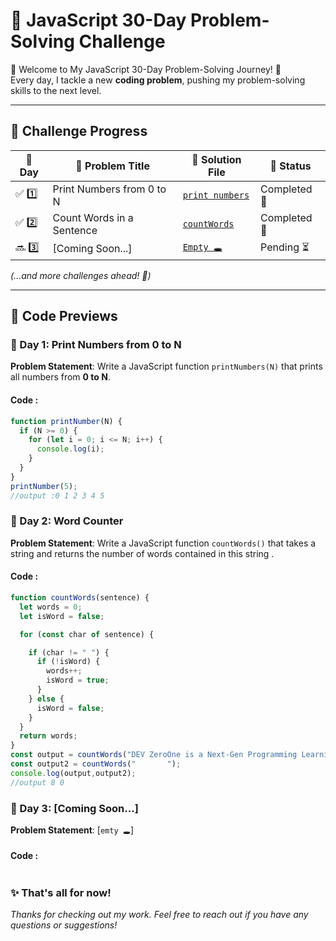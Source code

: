# 🚀 JavaScript 30-Day Problem-Solving Challenge  

🚀 Welcome to My JavaScript 30-Day Problem-Solving Journey! 🎯  
Every day, I tackle a new **coding problem**, pushing my problem-solving skills to the next level.  

---
## 📅 Challenge Progress  

| 🔢 Day | 📌 Problem Title     | 📂 Solution File | 📆 Status |
|----|---------------------|-------------------|--------|
| ✅ 1️⃣  | Print Numbers from 0 to N | [`print numbers`](day1.js) | Completed 🎯 |
| ✅ 2️⃣  | Count Words in a Sentence | [`countWords`](countWords(day2).js) | Completed 🎯 |
| 🔜 3️⃣  | [Coming Soon...] | [`Empty 🕳️`](#) | Pending ⏳ |
 <!--
| 🔜 4️⃣  | [Coming Soon...] | [`Empty 🕳️`](#) | Pending ⏳ |
| 🔜 5️⃣  | [Coming Soon...] | [`Empty 🕳️`](#) | Pending ⏳ |
| 🔜 6️⃣  | [Coming Soon...] | [`Empty 🕳️`](#) | Pending ⏳ |
| 🔜 7️⃣  | [Coming Soon...] | [`Empty 🕳️`](#) | Pending ⏳ |
| 🔜 8️⃣  | [Coming Soon...] | [`Empty 🕳️`](#) | Pending ⏳ |
| 🔜 9️⃣  | [Coming Soon...] | [`Empty 🕳️`](#) | Pending ⏳ |
| 🔜 🔟  | [Coming Soon...] | [`Empty 🕳️`](#) | Pending ⏳ |
| 🔜 1️⃣1️⃣ | [Coming Soon...] | [`Empty 🕳️`](#) | Pending ⏳ |
| 🔜 1️⃣2️⃣ | [Coming Soon...] | [`Empty 🕳️`](#) | Pending ⏳ |
| 🔜 1️⃣3️⃣ | [Coming Soon...] | [`Empty 🕳️`](#) | Pending ⏳ |
| 🔜 1️⃣4️⃣ | [Coming Soon...] | [`Empty 🕳️`](#) | Pending ⏳ |
| 🔜 1️⃣5️⃣ | [Coming Soon...] | [`Empty 🕳️`](#) | Pending ⏳ |
| 🔜 1️⃣6️⃣ | [Coming Soon...] | [`Empty 🕳️`](#) | Pending ⏳ |
| 🔜 1️⃣7️⃣ | [Coming Soon...] | [`Empty 🕳️`](#) | Pending ⏳ |
| 🔜 1️⃣8️⃣ | [Coming Soon...] | [`Empty 🕳️`](#) | Pending ⏳ |
| 🔜 1️⃣9️⃣ | [Coming Soon...] | [`Empty 🕳️`](#) | Pending ⏳ |
| 🔜 2️⃣0️⃣ | [Coming Soon...] | [`Empty 🕳️`](#) | Pending ⏳ |
| 🔜 2️⃣1️⃣ | [Coming Soon...] | [`Empty 🕳️`](#) | Pending ⏳ |
| 🔜 2️⃣2️⃣ | [Coming Soon...] | [`Empty 🕳️`](#) | Pending ⏳ |
| 🔜 2️⃣3️⃣ | [Coming Soon...] | [`Empty 🕳️`](#) | Pending ⏳ |
| 🔜 2️⃣4️⃣ | [Coming Soon...] | [`Empty 🕳️`](#) | Pending ⏳ |
| 🔜 2️⃣5️⃣ | [Coming Soon...] | [`Empty 🕳️`](#) | Pending ⏳ |
| 🔜 2️⃣6️⃣ | [Coming Soon...] | [`Empty 🕳️`](#) | Pending ⏳ |
| 🔜 2️⃣7️⃣ | [Coming Soon...] | [`Empty 🕳️`](#) | Pending ⏳ |
| 🔜 2️⃣8️⃣ | [Coming Soon...] | [`Empty 🕳️`](#) | Pending ⏳ |
| 🔜 2️⃣9️⃣ | [Coming Soon...] | [`Empty 🕳️`](#) | Pending ⏳ |
| 🔜 3️⃣0️⃣ | [Coming Soon...] | [`Empty 🕳️`](#) | Pending ⏳ |
  -->


_(...and more challenges ahead! 💪)_  

---

## 📂 Code Previews

### 📝 Day 1: Print Numbers from 0 to N
**Problem Statement**: Write a JavaScript function `printNumbers(N)` that prints all numbers from **0 to N**.

#### Code :
```javascript
function printNumber(N) {
  if (N >= 0) {
    for (let i = 0; i <= N; i++) {
      console.log(i);
    }
  }
}
printNumber(5);
//output :0 1 2 3 4 5

```
### 📝 Day 2: Word Counter
**Problem Statement**: Write a JavaScript function `countWords()`  that takes a string and returns the number of words contained in this string .
#### Code :
```javascript
function countWords(sentence) {
  let words = 0;
  let isWord = false;

  for (const char of sentence) {

    if (char != " ") {
      if (!isWord) {
        words++;
        isWord = true;
      }
    } else {
      isWord = false;
    }
  }
  return words;
}
const output = countWords("DEV ZeroOne is a Next-Gen Programming Learning Platform.");
const output2 = countWords("       ");
console.log(output,output2);
//output 8 0
```

### 📝 Day 3: [Coming Soon...]
**Problem Statement**: [`emty 🕳️`]
#### Code :
```javascript

```
<!--  
### 📝 Day 4: [Coming Soon...]
**Problem Statement**: [`emty 🕳️`]
#### Code :
```javascript

```

### 📝 Day 5: [Coming Soon...]
**Problem Statement**: [`emty 🕳️`]
#### Code :
```javascript

```

### 📝 Day 6: [Coming Soon...]
**Problem Statement**: [`emty 🕳️`]
#### Code :
```javascript 

```

 ### 📝 Day 7: [Coming Soon...] 
 **Problem Statement**: 

 #### Code: 
```javascript  

``` 
### 📝 Day 8: [Coming Soon...] 
**Problem Statement**: 
#### Code: 
```javascript  

``` 
### 📝 Day 9: [Coming Soon...] **Problem Statement**: 
#### Code:  
```javascript  

``` 
### 📝 Day 10: [Coming Soon...] **Problem Statement**: 
#### Code:  
```javascript  

``` 
### 📝 Day 11: [Coming Soon...] **Problem Statement**: 
#### Code:  
```javascript  

``` 
### 📝 Day 12: [Coming Soon...] **Problem Statement**: 
#### Code:  
```javascript  

``` 
### 📝 Day 13: [Coming Soon...] **Problem Statement**: 
#### Code:  
```javascript  

``` 
### 📝 Day 14: [Coming Soon...] **Problem Statement**: 
#### Code:  
```javascript  

``` 
### 📝 Day 15: [Coming Soon...] **Problem Statement**: 
#### Code:  
```javascript  

``` 
### 📝 Day 16: [Coming Soon...] **Problem Statement**: 
#### Code:  
```javascript  

``` 
### 📝 Day 17: [Coming Soon...] **Problem Statement**: 
#### Code:  
```javascript  

``` 
### 📝 Day 18: [Coming Soon...] **Problem Statement**: 
#### Code:  
```javascript  

``` 
### 📝 Day 19: [Coming Soon...] **Problem Statement**: 
#### Code:  
```javascript  

``` 
### 📝 Day 20: [Coming Soon...] **Problem Statement**: 
#### Code:  
```javascript  

``` 
### 📝 Day 21: [Coming Soon...] **Problem Statement**: 
#### Code:  
```javascript  

``` 
### 📝 Day 22: [Coming Soon...] **Problem Statement**: 
#### Code:  
```javascript  

``` 
### 📝 Day 23: [Coming Soon...] **Problem Statement**: 
#### Code:  
```javascript  

``` 
### 📝 Day 24: [Coming Soon...] **Problem Statement**: 
#### Code:  
```javascript  

``` 
### 📝 Day 25: [Coming Soon...] **Problem Statement**: 
#### Code:  
```javascript  

``` 
### 📝 Day 26: [Coming Soon...] **Problem Statement**: 
#### Code:  
```javascript  

``` 
### 📝 Day 27: [Coming Soon...] **Problem Statement**: 
#### Code:  
```javascript  

``` 
### 📝 Day 28: [Coming Soon...] **Problem Statement**: 
#### Code:  
```javascript  

``` 
### 📝 Day 29: [Coming Soon...] **Problem Statement**: 
#### Code:  
```javascript  

``` 
### 📝 Day 30: [Coming Soon...] **Problem Statement**: 
#### Code:  
```javascript  

``` 
-->
### ✨ That's all for now!

*Thanks for checking out my work. Feel free to reach out if you have any questions or suggestions!*
